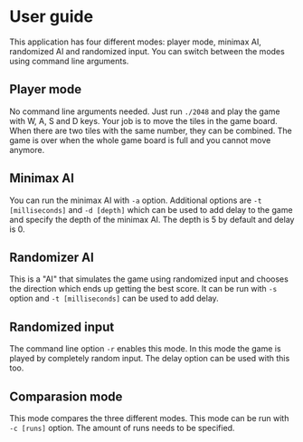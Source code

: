 # User guide
This application has four different modes: player mode, minimax AI, randomized AI and randomized input.
You can switch between the modes using command line arguments.

## Player mode
No command line arguments needed. Just run ```./2048``` and play the game with W, A, S and D keys.
Your job is to move the tiles in the game board. When there are two tiles with the same number,
they can be combined. The game is over when the whole game board is full and you cannot move anymore.

## Minimax AI
You can run the minimax AI with ```-a``` option. Additional options are ```-t [milliseconds]``` and
```-d [depth]``` which can be used to add delay to the game and specify the depth of the minimax AI.
The depth is 5 by default and delay is 0.

## Randomizer AI
This is a "AI" that simulates the game using randomized input and chooses the direction which ends up
getting the best score. It can be run with ```-s``` option and ```-t [milliseconds]``` can be used to
add delay.

## Randomized input
The command line option ```-r``` enables this mode. In this mode the game is played by completely random
input. The delay option can be used with this too.

## Comparasion mode
This mode compares the three different modes. This mode can be run with ```-c [runs]``` option. The amount
of runs needs to be specified.
